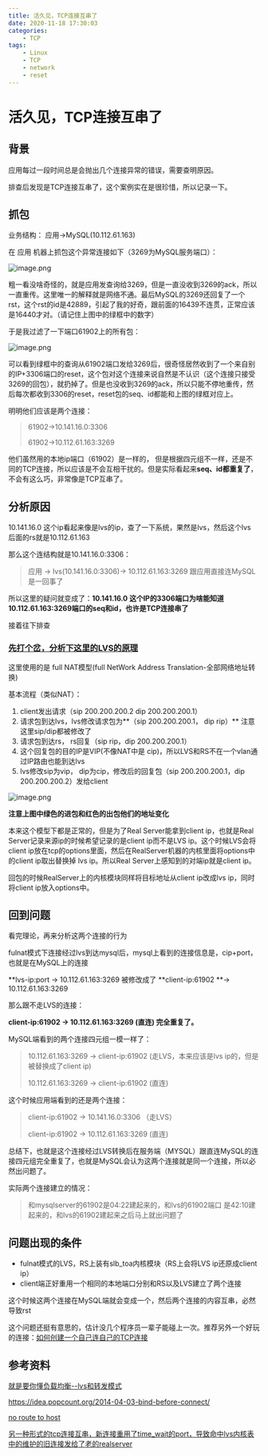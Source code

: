 ```yaml
---
title: 活久见，TCP连接互串了
date: 2020-11-18 17:30:03
categories:
    - TCP
tags:
    - Linux
    - TCP
    - network
    - reset
---
```


# 活久见，TCP连接互串了

## 背景

应用每过一段时间总是会抛出几个连接异常的错误，需要查明原因。

排查后发现是TCP连接互串了，这个案例实在是很珍惜，所以记录一下。

## 抓包

业务结构： 应用->MySQL(10.112.61.163)

在 应用 机器上抓包这个异常连接如下（3269为MySQL服务端口）：

![image.png](https://ata2-img.oss-cn-zhangjiakou.aliyuncs.com/dd657fee9d961a786c05e8d3cccbc297.png)

粗一看没啥奇怪的，就是应用发查询给3269，但是一直没收到3269的ack，所以一直重传。这里唯一的解释就是网络不通。最后MySQL的3269还回复了一个rst，这个rst的id是42889，引起了我的好奇，跟前面的16439不连贯，正常应该是16440才对。（请记住上图中的绿框中的数字）

于是我过滤了一下端口61902上的所有包：

![image.png](https://ata2-img.oss-cn-zhangjiakou.aliyuncs.com/8ca7da8ccec0041dd5d3f66f94d1f574.png)

可以看到绿框中的查询从61902端口发给3269后，很奇怪居然收到了一个来自别的IP+3306端口的reset，这个包对这个连接来说自然是不认识（这个连接只接受3269的回包），就扔掉了。但是也没收到3269的ack，所以只能不停地重传，然后每次都收到3306的reset，reset包的seq、id都能和上图的绿框对应上。

明明他们应该是两个连接：

>  61902->10.141.16.0:3306
>
>  61902->10.112.61.163:3269

他们虽然用的本地ip端口（61902）是一样的， 但是根据四元组不一样，还是不同的TCP连接，所以应该是不会互相干扰的。但是实际看起来**seq、id都重复了**，不会有这么巧，非常像是TCP互串了。

## 分析原因

10.141.16.0 这个ip看起来像是lvs的ip，查了一下系统，果然是lvs，然后这个lvs 后面的rs就是10.112.61.163

那么这个连结构就是10.141.16.0:3306：

> 应用 -> lvs(10.141.16.0:3306)-> 10.112.61.163:3269  跟应用直接连MySQL是一回事了

所以这里的疑问就变成了：**10.141.16.0 这个IP的3306端口为啥能知道 10.112.61.163:3269端口的seq和id，也许是TCP连接串了**

接着往下排查

### [先打个岔，分析下这里的LVS的原理](/2019/06/20/就是要你懂负载均衡--lvs和转发模式/)

这里使用的是 full NAT模型(full NetWork Address Translation-全部网络地址转换)

基本流程（类似NAT）：

1. client发出请求（sip 200.200.200.2 dip 200.200.200.1）
2. 请求包到达lvs，lvs修改请求包为**（sip 200.200.200.1， dip rip）** 注意这里sip/dip都被修改了
3. 请求包到达rs， rs回复（sip rip，dip 200.200.200.1）
4. 这个回复包的目的IP是VIP(不像NAT中是 cip)，所以LVS和RS不在一个vlan通过IP路由也能到达lvs
5. lvs修改sip为vip， dip为cip，修改后的回复包（sip 200.200.200.1，dip 200.200.200.2）发给client

![image.png](https://ata2-img.cn-hangzhou.oss-pub.aliyun-inc.com/94d55b926b5bb1573c4cab8353428712.png)

**注意上图中绿色的进包和红色的出包他们的地址变化**

本来这个模型下都是正常的，但是为了Real Server能拿到client ip，也就是Real Server记录来源ip的时候希望记录的是client ip而不是LVS ip。这个时候LVS会将client ip放在tcp的options里面，然后在RealServer机器的内核里面将options中的client ip取出替换掉 lvs ip。所以Real Server上感知到的对端ip就是client ip。

回包的时候RealServer上的内核模块同样将目标地址从client ip改成lvs ip，同时将client ip放入options中。



## 回到问题

看完理论，再来分析这两个连接的行为

fulnat模式下连接经过lvs到达mysql后，mysql上看到的连接信息是，cip+port，也就是在MySQL上的连接

**lvs-ip:port -> 10.112.61.163:3269  被修改成了 **client-ip:61902 **-> 10.112.61.163:3269

那么跟不走LVS的连接：

**client-ip:61902 ->  10.112.61.163:3269 (直连) 完全重复了。**

MySQL端看到的两个连接四元组一模一样了：

> 10.112.61.163:3269 -> client-ip:61902 (走LVS，本来应该是lvs ip的，但是被替换成了client ip) 
>
> 10.112.61.163:3269 -> client-ip:61902 (直连) 

这个时候应用端看到的还是两个连接：

> client-ip:61902 -> 10.141.16.0:3306 （走LVS） 
>
> client-ip:61902 ->  10.112.61.163:3269 (直连) 

总结下，也就是这个连接经过LVS转换后在服务端（MYSQL）跟直连MySQL的连接四元组完全重复了，也就是MySQL会认为这两个连接就是同一个连接，所以必然出问题了。

实际两个连接建立的情况：

>  和mysqlserver的61902是04:22建起来的，和lvs的61902端口 是42:10建起来的，和lvs的61902建起来之后马上就出问题了

## 问题出现的条件

- fulnat模式的LVS，RS上装有slb_toa内核模块（RS上会将LVS ip还原成client ip）
- client端正好重用一个相同的本地端口分别和RS以及LVS建立了两个连接

这个时候这两个连接在MySQL端就会变成一个，然后两个连接的内容互串，必然导致rst

这个问题还挺有意思的，估计没几个程序员一辈子能碰上一次。推荐另外一个好玩的连接：[如何创建一个自己连自己的TCP连接](/2020/07/01/如何创建一个自己连自己的TCP连接/)



## 参考资料

[就是要你懂负载均衡--lvs和转发模式](/2019/06/20/就是要你懂负载均衡--lvs和转发模式/)

https://idea.popcount.org/2014-04-03-bind-before-connect/

[no route to host](https://github.com/kubernetes/kubernetes/issues/81775 )

[另一种形式的tcp连接互串，新连接重用了time_wait的port，导致命中lvs内核表中的维护的旧连接发给了老的realserver](https://zhuanlan.zhihu.com/p/127099484)

